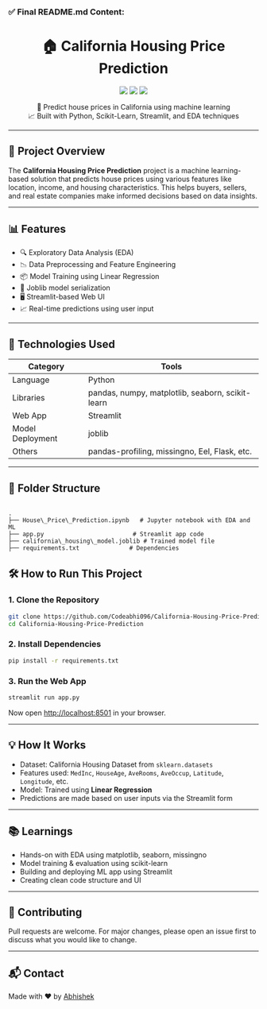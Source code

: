 ### ✅ **Final README.md Content:**


<h1 align="center">🏠 California Housing Price Prediction</h1>

<p align="center">
  <img src="https://img.shields.io/github/license/Codeabhi096/California-Housing-Price-Prediction?style=flat-square" />
  <img src="https://img.shields.io/github/stars/Codeabhi096/California-Housing-Price-Prediction?style=flat-square" />
  <img src="https://img.shields.io/github/forks/Codeabhi096/California-Housing-Price-Prediction?style=flat-square" />
</p>

<p align="center">
  🔮 Predict house prices in California using machine learning<br>
  📈 Built with Python, Scikit-Learn, Streamlit, and EDA techniques<br>
</p>

---

## 📌 Project Overview

The **California Housing Price Prediction** project is a machine learning-based solution that predicts house prices using various features like location, income, and housing characteristics. This helps buyers, sellers, and real estate companies make informed decisions based on data insights.

---

## 📊 Features

- 🔍 Exploratory Data Analysis (EDA)
- 📉 Data Preprocessing and Feature Engineering
- 📦 Model Training using Linear Regression
- 💾 Joblib model serialization
- 🖥️ Streamlit-based Web UI
- 📈 Real-time predictions using user input

---

## 🚀 Technologies Used

| Category | Tools |
|---------|-------|
| Language | Python |
| Libraries | pandas, numpy, matplotlib, seaborn, scikit-learn |
| Web App | Streamlit |
| Model Deployment | joblib |
| Others | pandas-profiling, missingno, Eel, Flask, etc. |

---

## 📁 Folder Structure

```

.
├── House\_Price\_Prediction.ipynb   # Jupyter notebook with EDA and ML
├── app.py                         # Streamlit app code
├── california\_housing\_model.joblib # Trained model file
├── requirements.txt              # Dependencies

````





## 🛠️ How to Run This Project

### 1. Clone the Repository

```bash
git clone https://github.com/Codeabhi096/California-Housing-Price-Prediction.git
cd California-Housing-Price-Prediction
```

### 2. Install Dependencies

```bash
pip install -r requirements.txt
```

### 3. Run the Web App

```bash
streamlit run app.py
```

Now open [http://localhost:8501](http://localhost:8501) in your browser.

---

## 💡 How It Works

* Dataset: California Housing Dataset from `sklearn.datasets`
* Features used: `MedInc`, `HouseAge`, `AveRooms`, `AveOccup`, `Latitude`, `Longitude`, etc.
* Model: Trained using **Linear Regression**
* Predictions are made based on user inputs via the Streamlit form

---

## 📚 Learnings

* Hands-on with EDA using matplotlib, seaborn, missingno
* Model training & evaluation using scikit-learn
* Building and deploying ML app using Streamlit
* Creating clean code structure and UI

---

## 🤝 Contributing

Pull requests are welcome. For major changes, please open an issue first to discuss what you would like to change.

---



## 📬 Contact

Made with ❤️ by [Abhishek](https://www.linkedin.com/in/abhishekbhardwaj01/)






